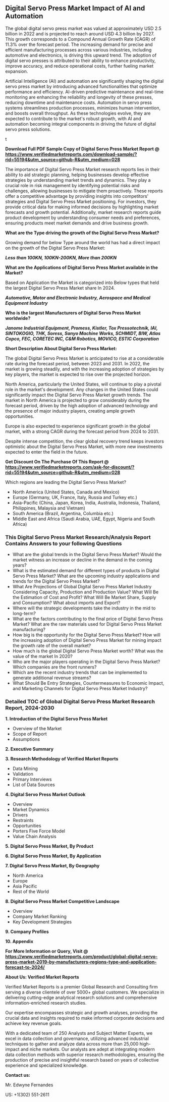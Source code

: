 <h2>Digital Servo Press Market Impact of AI and Automation</h2><p>The global digital servo press market was valued at approximately USD 2.5 billion in 2022 and is projected to reach around USD 4.3 billion by 2027. This growth corresponds to a Compound Annual Growth Rate (CAGR) of 11.3% over the forecast period. The increasing demand for precise and efficient manufacturing processes across various industries, including automotive and electronics, is driving this upward trend. The adoption of digital servo presses is attributed to their ability to enhance productivity, improve accuracy, and reduce operational costs, further fueling market expansion.</p><p>Artificial Intelligence (AI) and automation are significantly shaping the digital servo press market by introducing advanced functionalities that optimize performance and efficiency. AI-driven predictive maintenance and real-time monitoring are enhancing the reliability and longevity of these presses, reducing downtime and maintenance costs. Automation in servo press systems streamlines production processes, minimizes human intervention, and boosts overall throughput. As these technologies evolve, they are expected to contribute to the market's robust growth, with AI and automation becoming integral components in driving the future of digital servo press solutions.</p>t</p><p id="" class=""><strong>Download Full PDF Sample Copy of Digital Servo Press Market Report @ <a href="https://www.verifiedmarketreports.com/download-sample/?rid=55194&utm_source=github-R&utm_medium=028" target="_blank">https://www.verifiedmarketreports.com/download-sample/?rid=55194&utm_source=github-R&utm_medium=028</a></strong></p><p>The importance of&nbsp;Digital Servo Press Market research reports lies in their ability to aid strategic planning, helping businesses develop effective strategies by understanding market trends and dynamics. They play a crucial role in risk management by identifying potential risks and challenges, allowing businesses to mitigate them proactively. These reports offer a competitive advantage by providing insights into competitors' strategies and Digital Servo Press Market positioning. For investors, they provide critical data for making informed decisions by highlighting market forecasts and growth potential. Additionally, market research reports guide product development by understanding consumer needs and preferences, ensuring products meet market demands and drive business growth.</p><p><strong>What are the&nbsp;Type driving the growth of the Digital Servo Press Market?</strong></p><p id="" class="">Growing demand for below Type around the world has had a direct impact on the growth of the Digital Servo Press Market:</p><em><strong>Less than 100KN, 100KN-200KN, More than 200KN</strong></em></p><strong>What are the&nbsp;Applications&nbsp;of Digital Servo Press Market available in the Market?</strong></p><p id="" class="">Based on Application the Market is categorized into Below types that held the largest Digital Servo Press Market share In 2024.</p><em><strong>Automotive, Motor and Electronic Industry, Aerospace and Medical Equipment Industry</strong></em></p><strong>Who is the largest Manufacturers of Digital Servo Press Market worldwide?</strong></p><p><em><strong>Janome Industrial Equipment, Promess, Kistler, Tox Pressotechnik, IAI, SINTOKOGIO, THK, Soress, Sanyo Machine Works, SCHMIDT, BIW, Atlas Copco, FEC, CORETEC INC, C&M Robotics, MOVICO, ESTIC Corporation</strong></em></p><p id="" class=""><strong>Short Description About Digital Servo Press Market:</strong></p><p>The global Digital Servo Press Market is anticipated to rise at a considerable rate during the forecast period, between 2023 and 2031. In 2022, the market is growing steadily, and with the increasing adoption of strategies by key players, the market is expected to rise over the projected horizon.</p><p>North America, particularly the United States, will continue to play a pivotal role in the market's development. Any changes in the United States could significantly impact the Digital Servo Press Market growth trends. The market in North America is projected to grow considerably during the forecast period, driven by the high adoption of advanced technology and the presence of major industry players, creating ample growth opportunities.</p><p>Europe is also expected to experience significant growth in the global market, with a strong CAGR during the forecast period from 2024 to 2031.</p><p>Despite intense competition, the clear global recovery trend keeps investors optimistic about the Digital Servo Press Market, with more new investments expected to enter the field in the future.</p><p id="" class=""><strong>Get Discount On The Purchase Of This Report @ <a href="https://www.verifiedmarketreports.com/ask-for-discount/?rid=55194&utm_source=github-R&utm_medium=028" target="_blank">https://www.verifiedmarketreports.com/ask-for-discount/?rid=55194&utm_source=github-R&utm_medium=028</a></strong></p>Which regions are leading the Digital Servo Press Market?</p><ul><li>North America (United States, Canada and Mexico)</li><li>Europe (Germany, UK, France, Italy, Russia and Turkey etc.)</li><li>Asia-Pacific (China, Japan, Korea, India, Australia, Indonesia, Thailand, Philippines, Malaysia and Vietnam)</li><li>South America (Brazil, Argentina, Columbia etc.)</li><li>Middle East and Africa (Saudi Arabia, UAE, Egypt, Nigeria and South Africa)</li></ul><h3 id="" class="">This Digital Servo Press Market Research/Analysis Report Contains Answers to your following Questions</h3><ul><li>What are the global trends in the Digital Servo Press Market? Would the market witness an increase or decline in the demand in the coming years?</li><li>What is the estimated demand for different types of products in Digital Servo Press Market? What are the upcoming industry applications and trends for the Digital Servo Press Market?</li><li>What Are Projections of Global Digital Servo Press Market Industry Considering Capacity, Production and Production Value? What Will Be the Estimation of Cost and Profit? What Will Be Market Share, Supply and Consumption? What about imports and Export?</li><li>Where will the strategic developments take the industry in the mid to long-term?</li><li>What are the factors contributing to the final price of Digital Servo Press Market? What are the raw materials used for Digital Servo Press Market manufacturing?</li><li>How big is the opportunity for the Digital Servo Press Market? How will the increasing adoption of Digital Servo Press Market for mining impact the growth rate of the overall market?</li><li>How much is the global Digital Servo Press Market worth? What was the value of the market In 2020?</li><li>Who are the major players operating in the Digital Servo Press Market? Which companies are the front runners?</li><li>Which are the recent industry trends that can be implemented to generate additional revenue streams?</li><li>What Should Be Entry Strategies, Countermeasures to Economic Impact, and Marketing Channels for Digital Servo Press Market Industry?</li></ul><h3 id="" class="">Detailed TOC of Global Digital Servo Press Market Research Report, 2024-2030</h3><p id="" class=""><strong>1. Introduction of the Digital Servo Press Market</strong></p><ul><li>Overview of the Market</li><li>Scope of Report</li><li>Assumptions</li></ul><p id="" class=""><strong>2. Executive Summary</strong></p><p id="" class=""><strong>3. Research Methodology of Verified Market Reports</strong></p><ul><li>Data Mining</li><li>Validation</li><li>Primary Interviews</li><li>List of Data Sources</li></ul><p id="" class=""><strong>4. Digital Servo Press Market Outlook</strong></p><ul><li>Overview</li><li>Market Dynamics</li><li>Drivers</li><li>Restraints</li><li>Opportunities</li><li>Porters Five Force Model</li><li>Value Chain Analysis</li></ul><p id="" class=""><strong>5. Digital Servo Press Market, By Product</strong></p><p id="" class=""><strong>6. Digital Servo Press Market, By Application</strong></p><p id="" class=""><strong>7. Digital Servo Press Market, By Geography</strong></p><ul><li>North America</li><li>Europe</li><li>Asia Pacific</li><li>Rest of the World</li></ul><p id="" class=""><strong>8. Digital Servo Press Market Competitive Landscape</strong></p><ul><li>Overview</li><li>Company Market Ranking</li><li>Key Development Strategies</li></ul><p id="" class=""><strong>9. Company Profiles</strong></p><p id="" class=""><strong>10. Appendix</strong></p><p id="" class=""><strong>For More Information or Query, Visit @ <a href="https://www.verifiedmarketreports.com/product/global-digital-servo-press-market-2019-by-manufacturers-regions-type-and-application-forecast-to-2024/" target="_blank">https://www.verifiedmarketreports.com/product/global-digital-servo-press-market-2019-by-manufacturers-regions-type-and-application-forecast-to-2024/</a></strong></p><p id="" class=""><strong>About Us: Verified Market Reports</strong></p><p id="" class="">Verified Market Reports is a premier Global Research and Consulting firm serving a diverse clientele of over 5000+ global customers. We specialize in delivering cutting-edge analytical research solutions and comprehensive information-enriched research studies.</p><p id="" class="">Our expertise encompasses strategic and growth analyses, providing the crucial data and insights required to make informed corporate decisions and achieve key revenue goals.</p><p id="" class="">With a dedicated team of 250 Analysts and Subject Matter Experts, we excel in data collection and governance, utilizing advanced industrial techniques to gather and analyze data across more than 25,000 high-impact and niche markets. Our analysts are adept at integrating modern data collection methods with superior research methodologies, ensuring the production of precise and insightful research based on years of collective experience and specialized knowledge.</p><p id="" class=""><strong>Contact us:</strong></p><p id="" class="">Mr. Edwyne Fernandes</p><p id="" class="">US: +1(302) 551-2611</p>